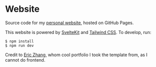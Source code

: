 # Website

Source code for my [personal website](https://about-tan-jushg.vercel.app), hosted on
GitHub Pages.

This website is powered by [SvelteKit](https://kit.svelte.dev/) and
[Tailwind CSS](https://tailwindcss.com/). To develop, run:

```sh-session
$ npm install
$ npm run dev
```

Credit to [Eric Zhang](https://github.com/ekzhang), whom cool portfolio I took the template from, as I cannot do frontend.
